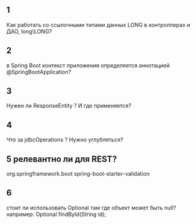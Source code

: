 ## 1
Как работать со ссылочными типами данных LONG в контроллерах и ДАО, long\LONG?

## 2
в Spring Boot контекст приложения определяется аннотацией @SpringBootApplication?

## 3
Нужен ли ResponseEntity<T> ?  И где применяется?

## 4
Что за jdbcOperations ? Нужно углубляться?

## 5  релевантно ли для REST?
<dependency>
<groupId>org.springframework.boot</groupId>
<artifactId>spring-boot-starter-validation</artifactId>
</dependency>

## 6
стоит ли использовать Optional там где объект может быть null?
например:  Optional<Ingredient> findById(String id);

